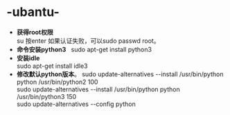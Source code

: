 # -ubantu-
- **获得root权限**  
su 按enter
如果认证失败，可以sudo passwd root。
- **命令安装python3**  
sudo apt-get install python3
- **安装idle**  
sudo apt-get install idle3  
- **修改默认python版本**。
sudo update-alternatives --install /usr/bin/python python /usr/bin/python2 100  
sudo update-alternatives --install /usr/bin/python python /usr/bin/python3 150  
sudo update-alternatives --config python 
